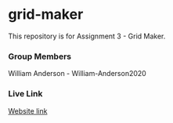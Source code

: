 # grid-maker
This repository is for Assignment 3 - Grid Maker.

### Group Members
William Anderson - William-Anderson2020

### Live Link
[Website link](https://william-anderson2020.github.io/assignment-3/)